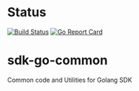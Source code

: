 
# Status
[![Build Status](https://travis-ci.org/arxanchain/sdk-go-common.svg?branch=master)](https://travis-ci.org/arxanchain/sdk-go-common)
[![Go Report Card](https://goreportcard.com/badge/github.com/arxanchain/sdk-go-common)](https://goreportcard.com/report/github.com/arxanchain/sdk-go-common)

# sdk-go-common
Common code and Utilities for Golang SDK
